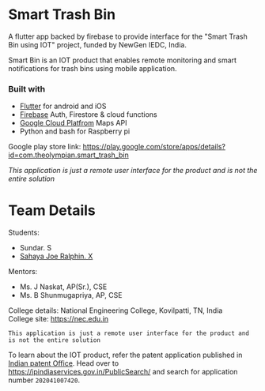 # Smart Trash Bin

A flutter app backed by firebase to provide interface for the "Smart Trash Bin using IOT" project, funded by NewGen IEDC, India.

Smart Bin is an IOT product that enables remote monitoring and smart notifications for trash bins using mobile application.

### Built with
- [Flutter](https://flutter.dev) for android and iOS
- [Firebase](https://firebase.google.com) Auth, Firestore & cloud functions
- [Google Cloud Platfrom](https://cloud.google.com) Maps API
- Python and bash for Raspberry pi

Google play store link: https://play.google.com/store/apps/details?id=com.theolympian.smart_trash_bin

*This application is just a remote user interface for the product and is not the entire solution*

# Team Details
Students:
- Sundar. S
- [Sahaya Joe Ralphin. X](https://github.com/Joe-Ralph)

Mentors:
- Ms. J Naskat, AP(Sr.), CSE
- Ms. B Shunmugapriya, AP, CSE

College details: National Engineering College, Kovilpatti, TN, India  
College site: https://nec.edu.in

`This application is just a remote user interface for the product and is not the entire solution`

To learn about the IOT product, refer the patent application published in [Indian patent Office](https://ipindia.gov.in). Head over to https://ipindiaservices.gov.in/PublicSearch/ and search for application number `202041007420`.
